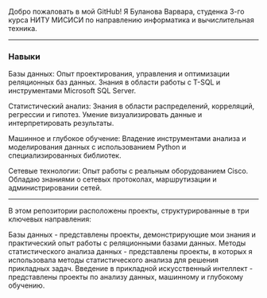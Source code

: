 Добро пожаловать в мой GitHub! Я Буланова Варвара, студенка 3-го курса НИТУ МИСИСИ по направлению информатика и вычислительная техника. 

---

### Навыки 

Базы данных: Опыт проектирования, управления и оптимизации реляционных баз данных. Знания в области работы с T-SQL и инструментами Microsoft SQL Server.

Статистический анализ: Знания в области распределений, корреляций, регрессии и гипотез. Умение визуализировать данные и интерпретировать результаты.

Машинное и глубокое обучение: Владение инструментами анализа и моделирования данных с использованием Python и специализированных библиотек.

Сетевые технологии: Опыт работы с реальным оборудованием Cisco. Обладаю знаниями о сетевых протоколах, маршрутизации и администрировании сетей.

---

В этом репозитории расположены проекты, структурированные в три ключевых направления:

Базы данных - представлены проекты, демонстрирующие мои знания и практический опыт работы с реляционными базами данных. 
Методы статистического анализа данных - представлены проекты, в которых я использовала методы статистического анализа для решения прикладных задач. 
Введение в прикладной искусственный интеллект -  представлены проекты по анализу данных, машинному и глубокому обучению. 
